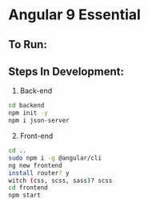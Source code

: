 # Angular 9 Essential

## To Run:


## Steps In Development:

1. Back-end
```bash
cd backend
npm init -y
npm i json-server
```
2. Front-end
```bash
cd ..
sudo npm i -g @angular/cli
ng new frontend
install router? y
witch (css, scss, sass)? scss
cd frontend
npm start
```

